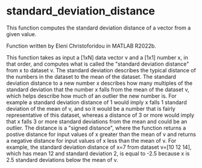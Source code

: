 # standard_deviation_distance
This function computes the standard deviation distance of a vector from a given value.

Function written by Eleni Christoforidou in MATLAB R2022b.

This function takes as input a [1xN] data vector v and a [1x1] number x, in that order, and computes what is called the "standard deviation distance" from x to dataset v. The standard deviation describes the typical distance of the numbers in the dataset to the mean of the dataset. The standard deviation distance to a new number x describes how many multiples of the standard deviation that the number x falls from the mean of the dataset v, which helps describe how much of an outlier the new number is. For example a standard deviation distance of 1 would imply x falls 1 standard deviation of the mean of v, and so it would be a number that is fairly representative of this dataset, whereas a distance of 3 or more would imply that x falls 3 or more standard deviations from the mean and could be an outlier. The distance is a "signed distance", where the function returns a postive distance for input values of x greater than the mean of v and returns a negative distance for input values of x less than the mean of v. For example, the standard deviation distance of x=7 from dataset v=[10 12 14], which has mean 12 and standard deviation 2, is equal to -2.5 because x is 2.5 standard deviations below the mean of v.
